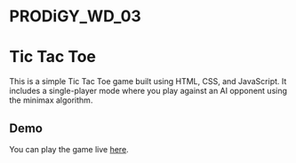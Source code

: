 # PRODiGY_WD_03
# Tic Tac Toe
This is a simple Tic Tac Toe game built using HTML, CSS, and JavaScript. It includes a single-player mode where you play against an AI opponent using the minimax algorithm.

## Demo
You can play the game live [here](https://ankit-2563.github.io/PRODiGY_WD_03/).
